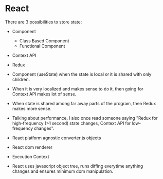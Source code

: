 # React

There are 3 possibilities to store state:
- Component
    - Class Based Component
    - Functional Component
- Context API
- Redux

- Component (useState) when the state is local or it is shared with only children.

- When it is very localized and makes sense to do it, then going for Context API makes lot of sense.

- When state is shared among far away parts of the program, then Redux makes more sense.

- Talking about performance, I also once read someone saying "Redux for high-frequency (>1 second) state changes, Context API for low-frequency changes".

- React platform agnostic converter js objects
- React dom renderer
- Execution Context

- React uses javascript object tree, runs diffing everytime anything changes and ensures minimum dom manipulation.